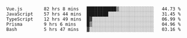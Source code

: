 <!--START_SECTION:waka-->

```text
Vue.js        82 hrs 8 mins   ███████████▒░░░░░░░░░░░░░   44.73 %
JavaScript    57 hrs 44 mins  ████████░░░░░░░░░░░░░░░░░   31.45 %
TypeScript    12 hrs 49 mins  █▓░░░░░░░░░░░░░░░░░░░░░░░   06.99 %
Prisma        9 hrs 6 mins    █▒░░░░░░░░░░░░░░░░░░░░░░░   04.96 %
Bash          5 hrs 47 mins   ▓░░░░░░░░░░░░░░░░░░░░░░░░   03.16 %
```

<!--END_SECTION:waka-->
